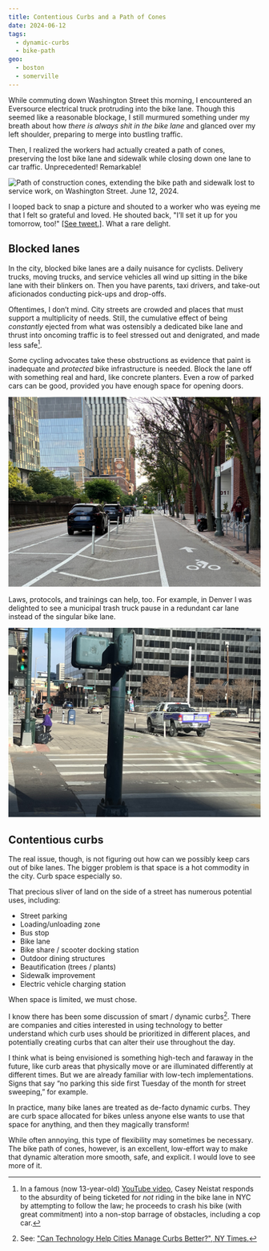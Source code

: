 ```yaml
---
title: Contentious Curbs and a Path of Cones
date: 2024-06-12
tags:
  - dynamic-curbs
  - bike-path
geo:
  - boston
  - somerville
---
```


While commuting down Washington Street this morning, I encountered an Eversource electrical truck protruding into the bike lane. Though this seemed like a reasonable blockage, I still murmured something under my breath about how _there is always shit in the bike lane_ and glanced over my left shoulder, preparing to merge into bustling traffic.

Then, I realized the workers had actually created a path of cones, preserving the lost bike lane and sidewalk while closing down one lane to car traffic. Unprecedented! Remarkable!

![Path of construction cones, extending the bike path and sidewalk lost to service work, on Washington Street. June 12, 2024.](img/bike_cones.jpg)

I looped back to snap a picture and shouted to a worker who was eyeing me that I felt so grateful and loved. He shouted back, "I’ll set it up for you tomorrow, too!" [[See tweet.]](https://twitter.com/Dustin_Michels/status/1800918461406687623). What a rare delight.

## Blocked lanes

In the city, blocked bike lanes are a daily nuisance for cyclists. Delivery trucks, moving trucks, and service vehicles all wind up sitting in the bike lane with their blinkers on. Then you have parents, taxi drivers, and take-out aficionados conducting pick-ups and drop-offs.

Oftentimes, I don’t mind. City streets are crowded and places that must support a multiplicity of needs. Still, the cumulative effect of being _constantly_ ejected from what was ostensibly a dedicated bike lane and thrust into oncoming traffic is to feel stressed out and denigrated, and made less safe[^1].

Some cycling advocates take these obstructions as evidence that paint is inadequate and _protected_ bike infrastructure is needed. Block the lane off with something real and hard, like concrete planters. Even a row of parked cars can be good, provided you have enough space for opening doors.

![A street where parked cars protect the bike lane, and their is adequate space for opening doors. This is Main St, near Longfellow Bridge.](img/parked_cars.jpg)

Laws, protocols, and trainings can help, too. For example, in Denver I was delighted to see a municipal trash truck pause in a redundant car lane instead of the singular bike lane.

![Denver municipal trash truck parked outside the bike lane.](img/denver.jpg)

## Contentious curbs

The real issue, though, is not figuring out how can we possibly keep cars out of bike lanes. The bigger problem is that space is a hot commodity in the city. Curb space especially so.

That precious sliver of land on the side of a street has numerous potential uses, including:

- Street parking
- Loading/unloading zone
- Bus stop
- Bike lane
- Bike share / scooter docking station
- Outdoor dining structures
- Beautification (trees / plants)
- Sidewalk improvement
- Electric vehicle charging station

When space is limited, we must chose.

I know there has been some discussion of smart / dynamic curbs[^2]. There are companies and cities interested in using technology to better understand which curb uses should be prioritized in different places, and potentially creating curbs that can alter their use throughout the day.

I think what is being envisioned is something high-tech and faraway in the future, like curb areas that physically move or are illuminated differently at different times. But we are already familiar with low-tech implementations. Signs that say “no parking this side first Tuesday of the month for street sweeping,” for example.

In practice, many bike lanes are treated as de-facto dynamic curbs. They are curb space allocated for bikes unless anyone else wants to use that space for anything, and then they magically transform!

While often annoying, this type of flexibility may sometimes be necessary. The bike path of cones, however, is an excellent, low-effort way to make that dynamic alteration more smooth, safe, and explicit. I would love to see more of it.

[^1]: In a famous (now 13-year-old) [YouTube video](https://youtu.be/bzE-IMaegzQ?si=6Af50Itkot9GJ0I9), Casey Neistat responds to the absurdity of being ticketed for _not_ riding in the bike lane in NYC by attempting to follow the law; he proceeds to crash his bike (with great commitment) into a non-stop barrage of obstacles, including a cop car.

[^2]: See: ["Can Technology Help Cities Manage Curbs Better?", NY Times.](https://www.nytimes.com/2022/08/24/business/curbside-management-cities-technology.html)

